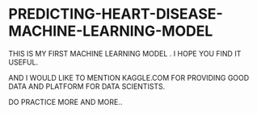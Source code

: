 # PREDICTING-HEART-DISEASE-MACHINE-LEARNING-MODEL
THIS IS MY FIRST MACHINE LEARNING MODEL .
I HOPE YOU FIND IT USEFUL.

AND I WOULD LIKE TO MENTION KAGGLE.COM FOR PROVIDING GOOD DATA AND PLATFORM FOR DATA SCIENTISTS.

DO PRACTICE MORE AND MORE..
